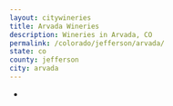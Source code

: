 ```yaml
---
layout: citywineries
title: Arvada Wineries
description: Wineries in Arvada, CO
permalink: /colorado/jefferson/arvada/
state: co
county: jefferson
city: arvada
---
```

-
